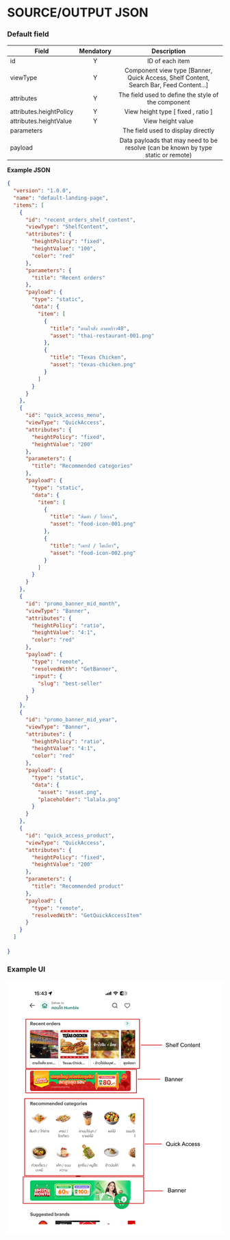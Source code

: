 # SOURCE/OUTPUT JSON

### Default field

| Field                   | Mendatory |                                      Description                                       |
| ----------------------- | :-------: | :------------------------------------------------------------------------------------: |
| id                      |     Y     |                                    ID of each item                                     |
| viewType                |     Y     | Component view type [Banner, Quick Access, Shelf Content, Search Bar, Feed Content...] |
| attributes              |     Y     |                  The field used to define the style of the component                   |
| attributes.heightPolicy |     Y     |                           View height type [ fixed , ratio ]                           |
| attributes.heightValue  |     Y     |                                   View height value                                    |
| parameters              |           |                           The field used to display directly                           |
| payload                 |           |   Data payloads that may need to be resolve (can be known by type static or remote)    |

**Example JSON**

```json
{
  "version": "1.0.0",
  "name": "default-landing-page",
  "items": [
    {
      "id": "recent_orders_shelf_content",
      "viewType": "ShelfContent",
      "attributes": {
        "heightPolicy": "fixed",
        "heightValue": "100",
        "color": "red"
      },
      "parameters": {
        "title": "Recent orders"
      },
      "payload": {
        "type": "static",
        "data": {
          "item": [
            {
              "title": "ตามใจสั่ง ลาดพร้าว48",
              "asset": "thai-restaurant-001.png"
            },
            {
              "title": "Texas Chicken",
              "asset": "texas-chicken.png"
            }
          ]
        }
      }
    },
    {
      "id": "quick_access_menu",
      "viewType": "QuickAccess",
      "attributes": {
        "heightPolicy": "fixed",
        "heightValue": "200"
      },
      "parameters": {
        "title": "Recommended categories"
      },
      "payload": {
        "type": "static",
        "data": {
          "item": [
            {
              "title": "ส้มตำ / ไก่ย่าง",
              "asset": "food-icon-001.png"
            },
            {
              "title": "เครป / โตเกียว",
              "asset": "food-icon-002.png"
            }
          ]
        }
      }
    },
    {
      "id": "promo_banner_mid_month",
      "viewType": "Banner",
      "attributes": {
        "heightPolicy": "ratio",
        "heightValue": "4:1",
        "color": "red"
      },
      "payload": {
        "type": "remote",
        "resolvedWith": "GetBanner",
        "input": {
          "slug": "best-seller"
        }
      }
    },
    {
      "id": "promo_banner_mid_year",
      "viewType": "Banner",
      "attributes": {
        "heightPolicy": "ratio",
        "heightValue": "4:1",
        "color": "red"
      },
      "payload": {
        "type": "static",
        "data": {
          "asset": "asset.png",
          "placeholder": "lalala.png"
        }
      }
    },
    {
      "id": "quick_access_product",
      "viewType": "QuickAccess",
      "attributes": {
        "heightPolicy": "fixed",
        "heightValue": "200"
      },
      "parameters": {
        "title": "Recommended product"
      },
      "payload": {
        "type": "remote",
        "resolvedWith": "GetQuickAccessItem"
      }
    }
  ]

}
```

### Example UI

![Image](ui.png)
